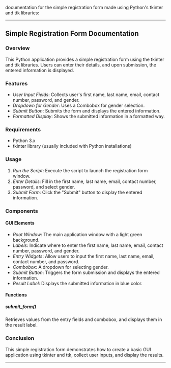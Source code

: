  documentation for the simple registration form made using Python's tkinter and ttk libraries:

---

## Simple Registration Form Documentation

### Overview
This Python application provides a simple registration form using the tkinter and ttk libraries. Users can enter their details, and upon submission, the entered information is displayed.

### Features
- *User Input Fields*: Collects user's first name, last name, email, contact number, password, and gender.
- *Dropdown for Gender*: Uses a Combobox for gender selection.
- *Submit Button*: Submits the form and displays the entered information.
- *Formatted Display*: Shows the submitted information in a formatted way.

### Requirements
- Python 3.x
- tkinter library (usually included with Python installations)


### Usage
1. *Run the Script*: Execute the script to launch the registration form window.
2. *Enter Details*: Fill in the first name, last name, email, contact number, password, and select gender.
3. *Submit Form*: Click the "Submit" button to display the entered information.

### Components

#### GUI Elements
- *Root Window*: The main application window with a light green background.
- *Labels*: Indicate where to enter the first name, last name, email, contact number, password, and gender.
- *Entry Widgets*: Allow users to input the first name, last name, email, contact number, and password.
- *Combobox*: A dropdown for selecting gender.
- *Submit Button*: Triggers the form submission and displays the entered information.
- *Result Label*: Displays the submitted information in blue color.

#### Functions

##### submit_form()
Retrieves values from the entry fields and combobox, and displays them in the result label.

### Conclusion
This simple registration form demonstrates how to create a basic GUI application using tkinter and ttk, collect user inputs, and display the results.

---

